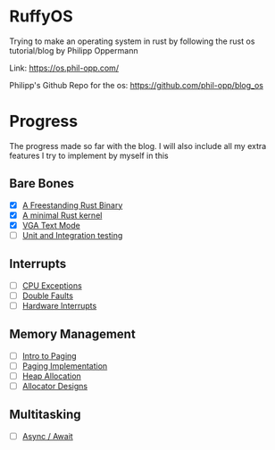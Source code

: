 # RuffyOS

Trying to make an operating system in rust by following the 
rust os tutorial/blog
by Philipp Oppermann 

Link: https://os.phil-opp.com/

Philipp's Github Repo for the os: https://github.com/phil-opp/blog_os

# Progress

The progress made so far with the blog. I will also include all my 
extra features I try to implement by myself in this

## Bare Bones
- [x] [A Freestanding Rust Binary](https://os.phil-opp.com/freestanding-rust-binary/)
- [x] [A minimal Rust kernel](https://os.phil-opp.com/minimal-rust-kernel/)
- [x] [VGA Text Mode](https://os.phil-opp.com/vga-text-mode/)
- [ ] [Unit and Integration testing](https://os.phil-opp.com/testing/)

## Interrupts
- [ ] [CPU Exceptions](https://os.phil-opp.com/cpu-exceptions/)
- [ ] [Double Faults](https://os.phil-opp.com/double-fault-exceptions/)
- [ ] [Hardware Interrupts](https://os.phil-opp.com/hardware-interrupts/)

## Memory Management
- [ ] [Intro to Paging](https://os.phil-opp.com/paging-introduction/)
- [ ] [Paging Implementation](https://os.phil-opp.com/paging-implementation/)
- [ ] [Heap Allocation](https://os.phil-opp.com/heap-allocation/)
- [ ] [Allocator Designs](https://os.phil-opp.com/allocator-designs/)

## Multitasking
- [ ] [Async / Await](https://os.phil-opp.com/async-await/)
